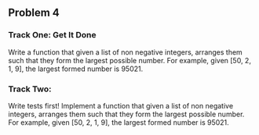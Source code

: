 ## Problem 4
### Track One: Get It Done
Write a function that given a list of non negative integers, arranges them such that they form the largest possible number. For example, given [50, 2, 1, 9], the largest formed number is 95021.

### Track Two: 
Write tests first! Implement a function that given a list of non negative integers, arranges them such that they form the largest possible number. For example, given [50, 2, 1, 9], the largest formed number is 95021.
